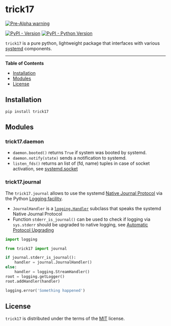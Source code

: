# trick17

[![Pre-Alpha warning](https://img.shields.io/badge/warning-Pre--Alpha%20code-red)]()

[![PyPI - Version](https://img.shields.io/pypi/v/trick17.svg)](https://pypi.org/project/trick17)
[![PyPI - Python Version](https://img.shields.io/pypi/pyversions/trick17.svg)](https://pypi.org/project/trick17)

`trick17` is a pure python, lightweight package that interfaces with various [systemd](https://systemd.io) components.

-----

**Table of Contents**

- [Installation](#installation)
- [Modules](#modules)
- [License](#license)

## Installation

```console
pip install trick17
```

## Modules

### trick17.daemon

- `daemon.booted()` returns `True` if system was booted by systemd.
- `daemon.notify(state)` sends a notification to systemd.
- `listen_fds()` returns an list of (fd, name) tuples in case of socket activation,
  see [systemd.socket](https://www.freedesktop.org/software/systemd/man/systemd.socket.html)

### trick17.journal

The `trick17.journal` allows to use the systemd [Native Journal Protocol](https://systemd.io/JOURNAL_NATIVE_PROTOCOL/) via the Python [Logging facility](https://docs.python.org/3/library/logging.html).

- `JournalHandler` is a [`logging.Handler`](https://docs.python.org/3/library/logging.html#logging.Handler) subclass that speaks the systemd Native Journal Protocol
- Function `stderr_is_journal()` can be used to check if logging via `sys.stderr` should be upgraded to native logging, see [Automatic Protocol Upgrading](https://systemd.io/JOURNAL_NATIVE_PROTOCOL/#automatic-protocol-upgrading)

```python
import logging

from trick17 import journal

if journal.stderr_is_journal():
    handler = journal.JournalHandler()
else:
    handler = logging.StreamHandler()
root = logging.getLogger()
root.addHandler(handler)

logging.error('Something happened')
```

## License

`trick17` is distributed under the terms of the [MIT](https://spdx.org/licenses/MIT.html) license.
